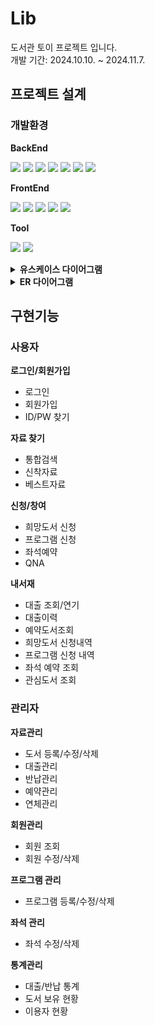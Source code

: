 # Lib

도서관 토이 프로젝트 입니다.<br/>
개발 기간: 2024.10.10. ~ 2024.11.7.

## 프로젝트 설계

### 개발환경

**BackEnd**

<img src="https://img.shields.io/badge/springframework-6DB33F?style=for-the-badge&logo=springframework&logoColor=white"> <img src="https://img.shields.io/badge/java 8-007396?style=for-the-badge&logo=java&logoColor=white"> <img src="https://img.shields.io/badge/jsp-F7DF1E?style=for-the-badge&logo=jsp&logoColor=black"> 
<img src="https://img.shields.io/badge/postgresql 14-4169E1?style=for-the-badge&logo=postgresql&logoColor=white"> <img src="https://img.shields.io/badge/mybatis-02303A?style=for-the-badge&logo=mybatis&logoColor=white"> <img src="https://img.shields.io/badge/apache tomcat 8.5-F8DC75?style=for-the-badge&logo=apachetomcat&logoColor=black"> <img src="https://img.shields.io/badge/maven-C71A36?style=for-the-badge&logo=apachemaven&logoColor=white">

**FrontEnd**

<img src="https://img.shields.io/badge/html5-E34F26?style=for-the-badge&logo=html5&logoColor=white"> <img src="https://img.shields.io/badge/css3-1572B6?style=for-the-badge&logo=css3&logoColor=white"> <img src="https://img.shields.io/badge/javascript-F7DF1E?style=for-the-badge&logo=javascript&logoColor=black"> <img src="https://img.shields.io/badge/jquery-0769AD?style=for-the-badge&logo=jquery&logoColor=white"> <img src="https://img.shields.io/badge/bootstrap-7952B3?style=for-the-badge&logo=bootstrap&logoColor=white">

**Tool**

<img src="https://img.shields.io/badge/eclipse-2C2255?style=for-the-badge&logo=eclipseide&logoColor=white"> <img src="https://img.shields.io/badge/github-181717?style=for-the-badge&logo=github&logoColor=white">

<details>
<summary><b>유스케이스 다이어그램</b></summary>
<div markdown="1">
  
![lib_usecase](https://github.com/user-attachments/assets/ff226900-953b-4616-995e-62021e2ddd8b)

</div>
</details>

<details>
<summary><b>ER 다이어그램</b></summary>
<div markdown="1">
  


</div>
</details>

## 구현기능

### 사용자

**로그인/회원가입**

- 로그인
- 회원가입
- ID/PW 찾기

**자료 찾기**

- 통합검색
- 신착자료
- 베스트자료

**신청/창여**

- 희망도서 신청
- 프로그램 신청
- 좌석예약
- QNA

**내서재**

- 대출 조회/연기
- 대출이력
- 예약도서조회
- 희망도서 신청내역
- 프로그램 신청 내역
- 좌석 예약 조회
- 관심도서 조회

### 관리자
  
**자료관리**

- 도서 등록/수정/삭제
- 대출관리
- 반납관리
- 예약관리
- 연체관리

**회원관리**

- 회원 조회
- 회원 수정/삭제

**프로그램 관리**

- 프로그램 등록/수정/삭제

**좌석 관리**

- 좌석 수정/삭제

**통계관리**

- 대출/반납 통계
- 도서 보유 현황
- 이용자 현황
  









